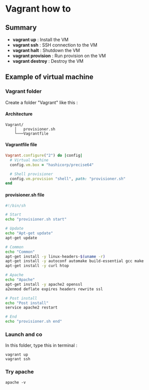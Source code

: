 # Vagrant how to

## Summary

- **vagrant up** : Install the VM
- **vagrant ssh** : SSH connection to the VM
- **vagrant halt** : Shutdown the VM
- **vagrant provision** : Run provision on the VM
- **vagrant destroy** : Destroy the VM

## Example of virtual machine

### Vagrant folder

Create a folder "Vagrant" like this :

#### Architecture

```
Vagrant/
    │   provisioner.sh
    └───Vagrantfile
```

#### Vagrantfile file

```ruby
Vagrant.configure("2") do |config|
  # Virtual machine
  config.vm.box = "hashicorp/precise64"

  # Shell provisioner
  config.vm.provision "shell", path: "provisioner.sh"
end
```

#### provisioner.sh file

```bash
#!/bin/sh

# Start
echo "provisioner.sh start"

# Update
echo "Apt-get update"
apt-get update

# Common
echo "Common"
apt-get install -y linux-headers-$(uname -r)
apt-get install -y autoconf automake build-essential gcc make
apt-get install -y curl htop

# Apache
echo "Apache"
apt-get install -y apache2 openssl
a2enmod deflate expires headers rewrite ssl

# Post install
echo "Post install"
service apache2 restart

# End
echo "provisioner.sh end"
```

### Launch and co

In this folder, type this in terminal :

```
vagrant up
vagrant ssh
```

### Try apache

```
apache -v
```
